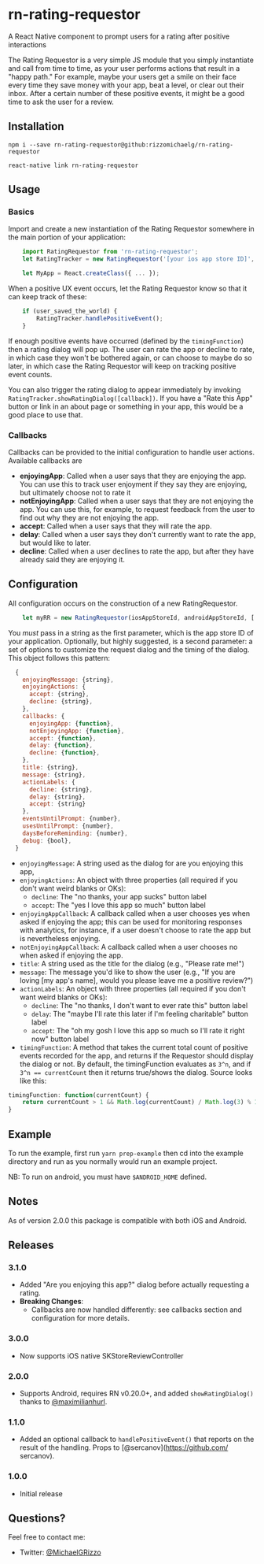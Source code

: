 # rn-rating-requestor

A React Native component to prompt users for a rating after positive interactions

The Rating Requestor is a very simple JS module that you simply instantiate and call from time to time, as your user performs actions that result in a "happy path." For example, maybe your users get a smile on their face every time they save money with your app, beat a level, or clear out their inbox. After a certain number of these positive events, it might be a good time to ask the user for a review.

## Installation

    npm i --save rn-rating-requestor@github:rizzomichaelg/rn-rating-requestor
    
    react-native link rn-rating-requestor

## Usage

### Basics

Import and create a new instantiation of the Rating Requestor somewhere in the main portion of your application:

````javascript
    import RatingRequestor from 'rn-rating-requestor';
    let RatingTracker = new RatingRequestor('[your ios app store ID]', '[your android app store id]');

    let MyApp = React.createClass({ ... });
````
When a positive UX event occurs, let the Rating Requestor know so that it can keep track of these:

````javascript
	if (user_saved_the_world) {
		RatingTracker.handlePositiveEvent();
	}
````
If enough positive events have occurred (defined by the `timingFunction`) then a rating dialog will pop up. The user can rate the app or decline to rate, in which case they won't be bothered again, or can choose to maybe do so later, in which case the Rating Requestor will keep on tracking positive event counts.

You can also trigger the rating dialog to appear immediately by invoking `RatingTracker.showRatingDialog([callback])`. If you have a "Rate this App" button or link in an about page or something in your app, this would be a good place to use that.


### Callbacks

Callbacks can be provided to the initial configuration to handle user actions. Available callbacks are 


- **enjoyingApp**: Called when a user says that they are enjoying the app. You can use this to track user enjoyment if they say they are enjoying, but ultimately choose not to rate it
- **notEnjoyingApp**: Called when a user says that they are not enjoying the app. You can use this, for example, to request feedback from the user to find out why they are not enjoying the app.
- **accept**: Called when a user says that they will rate the app.
- **delay**: Called when a user says they don't currently want to rate the app, but would like to later.
- **decline**: Called when a user declines to rate the app, but after they have already said they are enjoying it.

## Configuration

All configuration occurs on the construction of a new RatingRequestor.

````javascript
    let myRR = new RatingRequestor(iosAppStoreId, androidAppStoreId, [ options ]);
````

You *must* pass in a string as the first parameter, which is the app store ID of your application. Optionally, but highly suggested, is a second parameter: a set of options to customize the request dialog and the timing of the dialog. This object follows this pattern:

````javascript
  {
    enjoyingMessage: {string},
    enjoyingActions: {
      accept: {string},
      decline: {string},
    },
    callbacks: {
      enjoyingApp: {function},
      notEnjoyingApp: {function},
      accept: {function},
      delay: {function},
      decline: {function},
    },
    title: {string},
    message: {string},
    actionLabels: {
      decline: {string},
      delay: {string},
      accept: {string}
    },
    eventsUntilPrompt: {number},
    usesUntilPrompt: {number},
    daysBeforeReminding: {number},
    debug: {bool},
  }
````

- `enjoyingMessage`: A string used as the dialog for are you enjoying this app,
- `enjoyingActions`: An object with three properties (all required if you don't want weird blanks or OKs):
  - `decline`: The "no thanks, your app sucks" button label
  - `accept`: The "yes I love this app so much" button label
- `enjoyingAppCallback`: A callback called when a user chooses yes when asked if enjoying the app; this can be used for monitoring responses with analytics, for instance, if a user doesn't choose to rate the app but is nevertheless enjoying.
- `notEnjoyingAppCallback`: A callback called when a user chooses no when asked if enjoying the app.
- `title`: A string used as the title for the dialog (e.g., "Please rate me!")
- `message`: The message you'd like to show the user (e.g., "If you are loving [my app's name], would you please leave me a positive review?")
- `actionLabels`: An object with three properties (all required if you don't want weird blanks or OKs):
  - `decline`: The "no thanks, I don't want to ever rate this" button label
  - `delay`: The "maybe I'll rate this later if I'm feeling charitable" button label
  - `accept`: The "oh my gosh I love this app so much so I'll rate it right now" button label
- `timingFunction`: A method that takes the current total count of positive events recorded for the app, and returns if the Requestor should display the dialog or not. By default, the timingFunction evaluates as `3^n`, and if `3^n == currentCount` then it returns true/shows the dialog. Source looks like this:

```javascript
timingFunction: function(currentCount) {
    return currentCount > 1 && Math.log(currentCount) / Math.log(3) % 1 == 0;
}
```

## Example

To run the example, first run `yarn prep-example` then cd into the example directory and run as you normally would run an example project.

NB: To run on android, you must have `$ANDROID_HOME` defined.

## Notes

As of version 2.0.0 this package is compatible with both iOS and Android.

## Releases

### 3.1.0
- Added "Are you enjoying this app?" dialog before actually requesting a rating.
- **Breaking Changes**:
  - Callbacks are now handled differently: see callbacks section and configuration for more details.

### 3.0.0
- Now supports iOS native SKStoreReviewController

### 2.0.0
- Supports Android, requires RN v0.20.0+, and added `showRatingDialog()` thanks to [@maximilianhurl](https://github.com/maximilianhurl).

### 1.1.0
- Added an optional callback to `handlePositiveEvent()` that reports on the result of the handling. Props to [@sercanov](https://github.com/
sercanov).

### 1.0.0
- Initial release

## Questions?

Feel free to contact me:

- Twitter: [@MichaelGRizzo](https://www.twitter.com/MichaelGRizzo)

